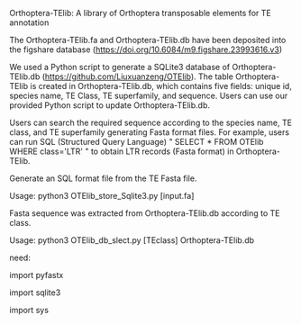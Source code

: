 Orthoptera-TElib: A library of Orthoptera transposable elements for TE annotation

The Orthoptera-TElib.fa and Orthoptera-TElib.db have been deposited into the figshare database (https://doi.org/10.6084/m9.figshare.23993616.v3)

We used a Python script to generate a SQLite3 database of Orthoptera-TElib.db (https://github.com/Liuxuanzeng/OTElib). The table Orthoptera-TElib is created in Orthoptera-TElib.db, which contains five fields: unique id, species name, TE Class, TE superfamily, and sequence. Users can use our provided Python script to update Orthoptera-TElib.db.

Users can search the required sequence according to the species name, TE class, and TE superfamily generating Fasta format files. For example, users can run SQL (Structured Query Language) " SELECT * FROM OTElib WHERE class='LTR' " to obtain LTR records (Fasta format) in Orthoptera-TElib.



Generate an SQL format file from the TE Fasta file.

Usage: python3 OTElib_store_Sqlite3.py [input.fa]



Fasta sequence was extracted from Orthoptera-TElib.db according to TE class.

Usage: python3 OTElib_db_slect.py [TEclass] Orthoptera-TElib.db


need: 

import pyfastx

import sqlite3

import sys
